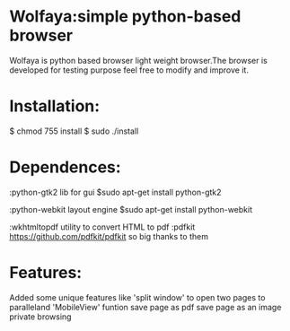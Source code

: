 Wolfaya:simple python-based browser
===================================

Wolfaya is python based browser light weight browser.The browser is developed for testing purpose feel free to modify and improve it.

Installation:
============

$ chmod 755 install
$ sudo ./install

Dependences:
===========
:python-gtk2 lib for gui
$sudo apt-get install python-gtk2

:python-webkit layout engine
$sudo apt-get install python-webkit

:wkhtmltopdf utility to convert HTML to pdf
:pdfkit <https://github.com/pdfkit/pdfkit> so big thanks to them

Features:
========
Added some unique features like 'split window' to open two pages to paralleland 'MobileView' funtion
save page as pdf
save page as an image
private browsing
 

